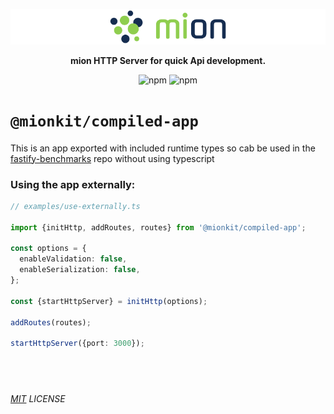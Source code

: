 <p align="center">
  <picture>
    <source media="(prefers-color-scheme: dark)" srcset="../../assets/public/bannerx90-dark.png?raw=true">
    <source media="(prefers-color-scheme: light)" srcset="../../assets/public/bannerx90.png?raw=true">
    <img alt='mion, a mikro kit for Typescript Serverless APIs' src='../../assets/public/bannerx90.png?raw=true'>
  </picture>
</p>
<p align="center">
  <strong>mion HTTP Server for quick Api development.
  </strong>
</p>
<p align=center>
  <img src="https://img.shields.io/badge/code_style-prettier-ff69b4.svg?style=flat-square&maxAge=99999999" alt="npm"  style="max-width:100%;">
  <img src="https://img.shields.io/badge/license-MIT-97ca00.svg?style=flat-square&maxAge=99999999" alt="npm"  style="max-width:100%;">
</p>

# `@mionkit/compiled-app`

This is an app exported with included runtime types so cab be used in the [fastify-benchmarks](https://github.com/fastify/benchmarks) repo without using typescript

### Using the app externally:

```ts
// examples/use-externally.ts

import {initHttp, addRoutes, routes} from '@mionkit/compiled-app';

const options = {
  enableValidation: false,
  enableSerialization: false,
};

const {startHttpServer} = initHttp(options);

addRoutes(routes);

startHttpServer({port: 3000});
```

## &nbsp;

_[MIT](../../LICENSE) LICENSE_
